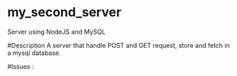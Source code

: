# my_second_server
Server using NodeJS and MySQL

#Description
A server that handle POST and GET request, store and fetch in a mysql database.

#Issues :
